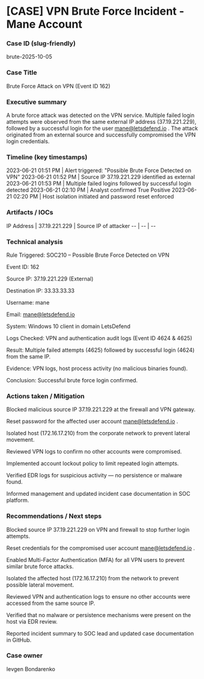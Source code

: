 # [CASE] VPN Brute Force Incident - Mane Account

### Case ID (slug-friendly)

brute-2025-10-05

### Case Title

Brute Force Attack on VPN (Event ID 162)

### Executive summary

A brute force attack was detected on the VPN service. Multiple failed login attempts were observed from the same external IP address (37.19.221.229), followed by a successful login for the user mane@letsdefend.io
.
The attack originated from an external source and successfully compromised the VPN login credentials.

### Timeline (key timestamps)


2023-06-21 01:51 PM | Alert triggered: "Possible Brute Force Detected on VPN"
2023-06-21 01:52 PM | Source IP 37.19.221.229 identified as external
2023-06-21 01:53 PM | Multiple failed logins followed by successful login detected
2023-06-21 02:10 PM | Analyst confirmed True Positive
2023-06-21 02:20 PM | Host isolation initiated and password reset enforced

<!--EndFragment-->
</body>
</html>

### Artifacts / IOCs

<html>
<body>
<!--StartFragment-->
IP Address | 37.19.221.229 | Source IP of attacker
-- | -- | --


<!--EndFragment-->
</body>
</html>

### Technical analysis

Rule Triggered: SOC210 – Possible Brute Force Detected on VPN

Event ID: 162

Source IP: 37.19.221.229 (External)

Destination IP: 33.33.33.33

Username: mane

Email: mane@letsdefend.io

System: Windows 10 client in domain LetsDefend

Logs Checked: VPN and authentication audit logs (Event ID 4624 & 4625)

Result: Multiple failed attempts (4625) followed by successful login (4624) from the same IP.

Evidence: VPN logs, host process activity (no malicious binaries found).

Conclusion: Successful brute force login confirmed.

### Actions taken / Mitigation

Blocked malicious source IP 37.19.221.229 at the firewall and VPN gateway.

Reset password for the affected user account mane@letsdefend.io
.

Isolated host (172.16.17.210) from the corporate network to prevent lateral movement.

Reviewed VPN logs to confirm no other accounts were compromised.

Implemented account lockout policy to limit repeated login attempts.

Verified EDR logs for suspicious activity — no persistence or malware found.

Informed management and updated incident case documentation in SOC platform.

### Recommendations / Next steps

Blocked source IP 37.19.221.229 on VPN and firewall to stop further login attempts.

Reset credentials for the compromised user account mane@letsdefend.io
.

Enabled Multi-Factor Authentication (MFA) for all VPN users to prevent similar brute force attacks.

Isolated the affected host (172.16.17.210) from the network to prevent possible lateral movement.

Reviewed VPN and authentication logs to ensure no other accounts were accessed from the same source IP.

Verified that no malware or persistence mechanisms were present on the host via EDR review.

Reported incident summary to SOC lead and updated case documentation in GitHub.

### Case owner

Ievgen Bondarenko
